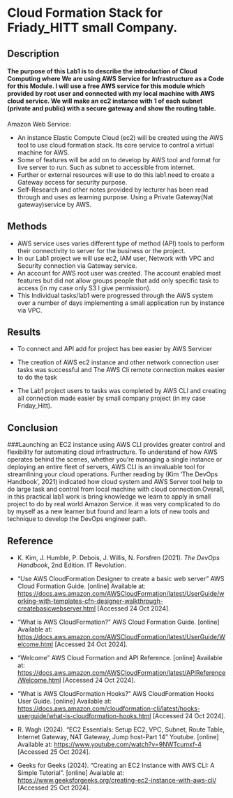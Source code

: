 # Cloud Formation Stack for Friady_HITT small Company.
## Description
#### The purpose of this Lab1 is to describe the introduction of Cloud Computing where We are using AWS Service for Infrastructure as a Code for this Module. I will use a free AWS service for this module which provided by root user and connected with my local machine with AWS cloud service. We will make an ec2 instance with 1 of each subnet (private and public) with a secure gateway and show the routing table.
Amazon Web Service:
* An instance Elastic Compute Cloud (ec2) will be created using the AWS tool to use cloud formation stack. Its core service to control a virtual machine for AWS.
* Some of features will be add on to develop by AWS tool and format for live server to run. Such as subnet to accessible from internet.
* Further or external resources will use to do this lab1.need to create a Gateway access for security purpose.
* Self-Research and other notes provided by lecturer has been read through and uses as learning purpose. Using a Private Gateway(Nat gateway)service by AWS.

## Methods
* AWS service uses varies different type of method (API) tools to perform their connectivity to server for the business or the project.
* In our Lab1 project we will use ec2, IAM user, Network with VPC and Security connection via Gateway service.
* An account for AWS root user was created. The account enabled most features but did not allow groups people that add only specific task to access (in my case only S3 I give permission).
* This Individual tasks/lab1 were progressed through the AWS system over a number of days implementing a small application run by instance via VPC.

## Results
* To connect and API add for project has bee easier by AWS Servicer

* The creation of AWS ec2 instance and other network connection user tasks was successful and The AWS Cli remote connection makes easier to do the task
* The Lab1 project users to tasks was completed by AWS CLI and creating all connection made easier by small company project (in my case Friday_Hitt).

## Conclusion
###Launching an EC2 instance using AWS CLI provides greater control and flexibility for automating cloud infrastructure. To understand of how AWS operates behind the scenes, whether you’re managing a single instance or deploying an entire fleet of servers, AWS CLI is an invaluable tool for streamlining your cloud operations. Further reading by (Kim ‘The DevOps Handbook’, 2021) indicated how cloud system and AWS Server tool help to do large task and control from local machine with cloud connection.Overall, in this practical lab1 work is bring knowledge we learn to apply in small project to do by real world Amazon Service. it was very complicated to do by myself as a new learner but found and learn a lots of new tools and technique to develop the DevOps engineer path.

## Reference
* K. Kim, J. Humble, P. Debois, J. Willis, N. Forsfren (2021). _The DevOps Handbook_, 2nd Edition. IT Revolution.
* “Use AWS CloudFormation Designer to create a basic web server” AWS Cloud Formation Guide. [online] Available at:
https://docs.aws.amazon.com/AWSCloudFormation/latest/UserGuide/working-with-templates-cfn-designer-walkthrough-createbasicwebserver.html
[Accessed 24 Oct 2024].

* “What is AWS CloudFormation?” AWS Cloud Formation Guide. [online] Available at:
https://docs.aws.amazon.com/AWSCloudFormation/latest/UserGuide/Welcome.html [Accessed 24 Oct 2024].

*	“Welcome” AWS Cloud Formation and API Reference. [online] Available at:
https://docs.aws.amazon.com/AWSCloudFormation/latest/APIReference/Welcome.html [Accessed 24 Oct 2024].

* “What is AWS CloudFormation Hooks?” AWS CloudFormation Hooks User Guide. [online] Available at:
https://docs.aws.amazon.com/cloudformation-cli/latest/hooks-userguide/what-is-cloudformation-hooks.html
[Accessed 24 Oct 2024].

* R. Wagh (2024). “EC2 Essentials: Setup EC2, VPC, Subnet, Route Table, Internet Gateway, NAT Gateway, Jump host-Part 14” Youtube. [online] Available at:
https://www.youtube.com/watch?v=9NWTcumxf-4 
[Accessed 25 Oct 2024].

* Geeks for Geeks (2024). “Creating an EC2 Instance with AWS CLI: A Simple Tutorial”. [online] Available at:
https://www.geeksforgeeks.org/creating-ec2-instance-with-aws-cli/ 
[Accessed 25 Oct 2024].




